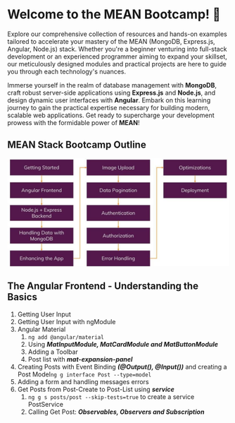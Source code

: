 # Welcome to the MEAN Bootcamp! 🚀

Explore our comprehensive collection of resources and hands-on examples tailored to accelerate your mastery of the MEAN (MongoDB, Express.js, Angular, Node.js) stack. Whether you're a beginner venturing into full-stack development or an experienced programmer aiming to expand your skillset, our meticulously designed modules and practical projects are here to guide you through each technology's nuances.

Immerse yourself in the realm of database management with **MongoDB**, craft robust server-side applications using **Express.js** and **Node.js**, and design dynamic user interfaces with **Angular**. Embark on this learning journey to gain the practical expertise necessary for building modern, scalable web applications. Get ready to supercharge your development prowess with the formidable power of **MEAN**!

## MEAN Stack Bootcamp Outline

  <div>
    <img src="outline.jpg" with="400px">
  </div>

  ## The Angular Frontend - Understanding the Basics
  1. Getting User Input
  2. Getting User Input with ngModule
  3. Angular Material
     1. ``` ng add @angular/material ``` 
     2. Using ***MatInputModule, MatCardModule and MatButtonModule***
     3. Adding a Toolbar
     4. Post list with ***mat-expansion-panel***
  4. Creating Posts with Event Binding ***(@Output(), @Input())*** and creating a Post Model``` ng g interface Post --type=model ```
  5. Adding a form and handling messages errors
  6. Get Posts from Post-Create to Post-List using ***service***
      1. ``` ng g s posts/post --skip-tests=true ``` to create a service PostService
      2. Calling Get Post: ***Observables, Observers and Subscription***
  
